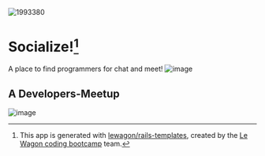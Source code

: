 
![1993380](https://user-images.githubusercontent.com/27622683/191258317-47fa2863-f6cf-45e2-b4da-ecf45ce5c7a3.png)
# Socialize![^1]
A place to find programmers for chat and meet!
![image](https://user-images.githubusercontent.com/27622683/191258481-ebe0e584-08e3-4a80-9e92-7ab09636b0c3.png)
## A Developers-Meetup
![image](https://user-images.githubusercontent.com/27622683/191258921-4b6372f2-8e27-4f83-84c4-aff7278a37fe.png)

[^1]: This app is generated with [lewagon/rails-templates](https://github.com/lewagon/rails-templates), created by the [Le Wagon coding bootcamp](https://www.lewagon.com) team.
